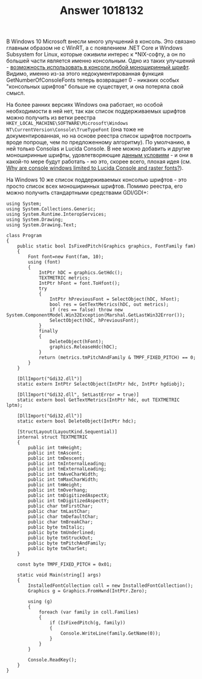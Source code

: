 ﻿---
title: "Answer 1018132"
se.owner.user_id: 240512
se.owner.display_name: "MSDN.WhiteKnight"
se.owner.link: "https://ru.stackoverflow.com/users/240512/msdn-whiteknight"
se.answer_id: 1018132
se.question_id: 1016076
se.post_type: answer
se.score: 1
se.is_accepted: False
---
<p>В Windows 10 Microsoft внесли много улучшений в консоль. Это связано главным образом не с WinRT, а с появлением .NET Core и Windows Subsystem for Linux, которые оживили интерес к *NIX-софту, а он по большей части является именно консольным. Одно из таких улучшений - <a href="https://wpdev.uservoice.com/forums/266908-command-prompt-console-windows-subsystem-for-l/suggestions/6509589-allow-console-windows-to-use-any-monospace-font" rel="nofollow noreferrer">возможность использовать в консоли любой моноширинный шрифт</a>. Видимо, именно из-за этого недокументированная функция GetNumberOfConsoleFonts теперь возвращает 0 - никаких особых "консольных шрифтов" больше не существует, и она потеряла свой смысл. </p>

<p>На более ранних версиях Windows она работает, но особой необходимости в ней нет, так как список поддерживаемых шрифтов можно получить из ветки реестра <code>HKEY_LOCAL_MACHINE\SOFTWARE\Microsoft\Windows NT\CurrentVersion\Console\TrueTypeFont</code> (она тоже не документированная, но на основе реестра список шрифтов построить вроде попроще, чем по предложенному алгоритму). По умолчанию, в ней только Consolas и Lucida Console. В нее можно добавить и другие моноширинные шрифты, удовлетворяющие <a href="https://superuser.com/questions/1347724/how-can-i-add-additional-fonts-to-the-windows-console">данным условиям</a> - и они в какой-то мере будут работать - но это, скорее всего, плохая идея (см. <a href="https://devblogs.microsoft.com/oldnewthing/20070516-00/?p=26843" rel="nofollow noreferrer">Why are console windows limited to Lucida Console and raster fonts?</a>).</p>

<p>На Windows 10 же список поддерживаемых консолью шрифтов - это просто список всех моноширинных шрифтов. Помимо реестра, его можно получить стандартными средствами GDI/GDI+:</p>

<pre><code>using System;
using System.Collections.Generic;
using System.Runtime.InteropServices;
using System.Drawing;
using System.Drawing.Text;

class Program
{     
    public static bool IsFixedPitch(Graphics graphics, FontFamily fam)
    {        
        Font font=new Font(fam, 10);
        using (font)
        {
            IntPtr hDC = graphics.GetHdc();
            TEXTMETRIC metrics;
            IntPtr hFont = font.ToHfont();
            try
            {
                IntPtr hPreviousFont = SelectObject(hDC, hFont);
                bool res = GetTextMetrics(hDC, out metrics);
                if (res == false) throw new System.ComponentModel.Win32Exception(Marshal.GetLastWin32Error());
                SelectObject(hDC, hPreviousFont);
            }
            finally
            {
                DeleteObject(hFont);
                graphics.ReleaseHdc(hDC);
            }
            return (metrics.tmPitchAndFamily &amp; TMPF_FIXED_PITCH) == 0;
        }
    }

    [DllImport("Gdi32.dll")]
    static extern IntPtr SelectObject(IntPtr hdc, IntPtr hgdiobj);

    [DllImport("Gdi32.dll", SetLastError = true)]
    static extern bool GetTextMetrics(IntPtr hdc, out TEXTMETRIC lptm);

    [DllImport("Gdi32.dll")]
    static extern bool DeleteObject(IntPtr hdc);

    [StructLayout(LayoutKind.Sequential)]
    internal struct TEXTMETRIC
    {
        public int tmHeight;
        public int tmAscent;
        public int tmDescent;
        public int tmInternalLeading;
        public int tmExternalLeading;
        public int tmAveCharWidth;
        public int tmMaxCharWidth;
        public int tmWeight;
        public int tmOverhang;
        public int tmDigitizedAspectX;
        public int tmDigitizedAspectY;
        public char tmFirstChar;
        public char tmLastChar;
        public char tmDefaultChar;
        public char tmBreakChar;
        public byte tmItalic;
        public byte tmUnderlined;
        public byte tmStruckOut;
        public byte tmPitchAndFamily;
        public byte tmCharSet;
    }

    const byte TMPF_FIXED_PITCH = 0x01;    

    static void Main(string[] args)
    { 
        InstalledFontCollection coll = new InstalledFontCollection();
        Graphics g = Graphics.FromHwnd(IntPtr.Zero);

        using (g)
        {
            foreach (var family in coll.Families)
            {
                if (IsFixedPitch(g, family))
                {
                    Console.WriteLine(family.GetName(0));
                }
            }
        }

        Console.ReadKey();
    }    
}
</code></pre>
